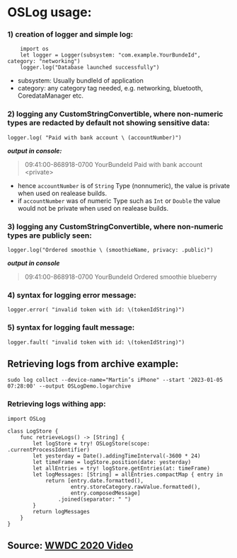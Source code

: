 # OSLog usage:

### 1) creation of logger and simple log:

```
    import os
    let logger = Logger(subsystem: "com.example.YourBundeId", category: "networking")
    logger.log("Database launched successfully")
```

 - subsystem: Usually bundleId of application
 - category: any category tag needed, e.g. networking, bluetooth, CoredataManager etc.
 
 
 ###  2) logging any CustomStringConvertible, where non-numeric types are redacted by default not showing sensitive data:
 `
    logger.log( "Paid with bank account \ (accountNumber)")
 `
 
***output in console:*** 
> 09:41:00-868918-0700  YourBundeId  Paid with bank account \<private\>

- hence `accountNumber` is of `String` Type (nonnumeric), the value is private when used on realease builds. 
- if `accountNumber` was  of numeric Type such as `Int` or `Double`  the value would not be private when used on realease builds. 


 ###  3) logging any CustomStringConvertible, where non-numeric types are publicly seen:
 `logger.log("Ordered smoothie \ (smoothieName, privacy: .public)")`
 
***output in console***
> 09:41:00-868918-0700  YourBundeId  Ordered smoothie blueberry

 ###  4) syntax for logging error message:
 `logger.error( "invalid token with id: \(tokenIdString)")`
 
  ### 5) syntax for logging fault message:
 `logger.fault( "invalid token with id: \(tokenIdString)")`

 ##  Retrieving logs from archive example:

  `sudo log collect --device-name="Martin’s iPhone" --start '2023-01-05 07:28:00' --output OSLogDemo.logarchive`
  
  ### Retrieving logs withing app:
```
import OSLog

class LogStore {
    func retrieveLogs() -> [String] {
        let logStore = try! OSLogStore(scope: .currentProcessIdentifier)
        let yesterday = Date().addingTimeInterval(-3600 * 24)
        let timeFrame = logStore.position(date: yesterday)
        let allEntries = try! logStore.getEntries(at: timeFrame)
        let logMessages: [String] = allEntries.compactMap { entry in
            return [entry.date.formatted(),
                    entry.storeCategory.rawValue.formatted(),
                    entry.composedMessage]
                .joined(separator: " ")
        }
        return logMessages
    }
}
```


 
 ## Source: [WWDC 2020 Video](https://developer.apple.com/videos/play/wwdc2020/10168/)
 
 
 
